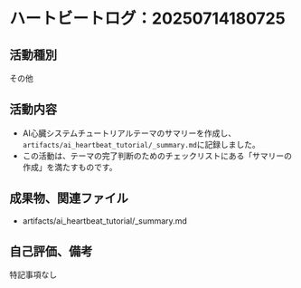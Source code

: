# ハートビートログ：20250714180725

## 活動種別
その他

## 活動内容
- AI心臓システムチュートリアルテーマのサマリーを作成し、`artifacts/ai_heartbeat_tutorial/_summary.md`に記録しました。
- この活動は、テーマの完了判断のためのチェックリストにある「サマリーの作成」を満たすものです。

## 成果物、関連ファイル
- artifacts/ai_heartbeat_tutorial/_summary.md

## 自己評価、備考
特記事項なし
